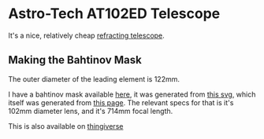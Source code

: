 # Astro-Tech AT102ED Telescope

It's a nice, relatively cheap [refracting telescope](https://www.astronomics.com/astro-tech-at102ed-4-f-7-ed-refractor-ota.html).

## Making the Bahtinov Mask

The outer diameter of the leading element is 122mm.

I have a bahtinov mask available [here](bahtinov.stl), it was generated from [this svg](bahtinov.svg), which itself was generated from <a href="http://astrojargon.net/MaskGen.aspx" data-proofer-ignore>this page</a>. The relevant specs for that is it's 102mm diameter lens, and it's 714mm focal length.

This is also available on [thingiverse](https://www.thingiverse.com/thing:3744195)

